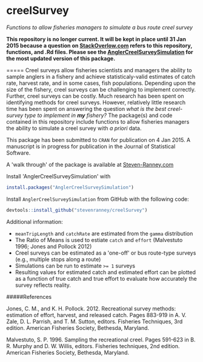 creelSurvey
===========

*Functions to allow fisheries managers to simulate a bus route creel survey*

**This repository is no longer current.  It will be kept in place until 31 Jan 2015 because a question on [StackOverlow.com](http://www.stackoverflow.com) refers to this repository, functions, and .Rd files.  Please see the [AnglerCreelSurveySimulation](http://www.github.com/stevenranney/AnglerCreelSurveySimulation) for the most updated version of this package.**

=====
Creel surveys allow fisheries scientists and managers the ability to sample anglers in a fishery and achieve statisticaly-valid estimates of catch rate, harvest rate, and in some cases, fish populations.  Depending upon the size of the fishery, creel surveys can be challenging to implement correctly.  Further, creel surveys can be costly.  Much research has been spent on identifying methods for creel surveys.  However, relatively little research time has been spent on answering the question _what is the best creel-survey type to implement in **my** fishery?_  The package(s) and code contained in this repository include functions to allow fisheries managers the ability to simulate a creel survey with *a priori* data.

This package has been submitted to `CRAN` for publication on 4 Jan 2015.  A manuscript is in progress for publication in the Journal of Statistical Software.

A 'walk through' of the package is available at [Steven-Ranney.com](http://www.steven-ranney.com/creelSurveys)

Install 'AnglerCreelSurveySimulation' with
```r
install.packages("AnglerCreelSurveySimulation")
```

Install `AnglerCreelSurveySimulation` from GitHub with the following code:
```r
devtools::install_github("stevenranney/creelSurvey")
```


Additional information:
* `meanTripLength` and `catchRate` are estimated from the `gamma` distribution
* The Ratio of Means is used to estiate `catch` and `effort` (Malvestuto 1996; Jones and Pollock 2012)
* Creel surveys can be estimated as a 'one-off' or bus route-type surveys (e.g., multiple stops along a route)
* Simulations can be run to estimate `>= 1` surveys
* Resulting values for estimated catch and estimated effort can be plotted as a function of true catch and true effort to evaluate how accurately the survey reflects reality.

#####References 

Jones, C. M., and K. H. Pollock. 2012. Recreational survey 
 methods: estimation of effort, harvest, and released catch. Pages 883-919 
 in A. V. Zale, D. L. Parrish, and T. M. Sutton, editors. Fisheries 
 Techniques, 3rd edition. American Fisheries Society, Bethesda, Maryland.
 
Malvestuto, S. P. 1996. Sampling the recreational creel. Pages 
 591-623 in B. R. Murphy and D. W. Willis, editors. Fisheries techniques, 
 2nd edition. American Fisheries Society, Bethesda, Maryland.
